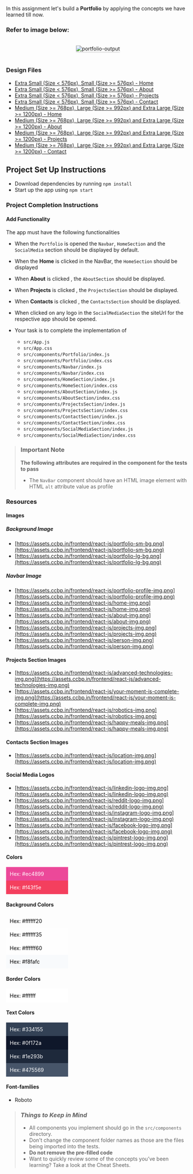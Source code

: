 In this assignment let's build a **Portfolio** by applying the concepts we have
learned till now.

### Refer to image below:

<br/>
<div style="text-align: center;">

<img src="http://assets.ccbp.in/frontend/content/react-js/portfolio-output.gif" alt="portfolio-output" style="max-width:70%;box-shadow:0 2.8px 2.2px rgba(0, 0, 0, 0.12)">

</div>

<br/>

### Design Files

- [Extra Small (Size < 576px), Small (Size >= 576px) - Home](http://assets.ccbp.in/frontend/content/react-js/portfolio-sm-home.png)
- [Extra Small (Size < 576px), Small (Size >= 576px) - About](http://assets.ccbp.in/frontend/content/react-js/portfolio-sm-about.png)
- [Extra Small (Size < 576px), Small (Size >= 576px) - Projects](http://assets.ccbp.in/frontend/content/react-js/portfolio-sm-projects.png)
- [Extra Small (Size < 576px), Small (Size >= 576px) - Contact](http://assets.ccbp.in/frontend/content/react-js/portfolio-sm-contact.png)
- [Medium (Size >= 768px), Large (Size >= 992px) and Extra Large (Size >= 1200px) - Home](http://assets.ccbp.in/frontend/content/react-js/portfolio-lg-home.png)
- [Medium (Size >= 768px), Large (Size >= 992px) and Extra Large (Size >= 1200px) - About](http://assets.ccbp.in/frontend/content/react-js/portfolio-lg-about.png)
- [Medium (Size >= 768px), Large (Size >= 992px) and Extra Large (Size >= 1200px) - Projects](http://assets.ccbp.in/frontend/content/react-js/portfolio-lg-projects.png)
- [Medium (Size >= 768px), Large (Size >= 992px) and Extra Large (Size >= 1200px) - Contact](http://assets.ccbp.in/frontend/content/react-js/portfolio-lg-contact.png)

## Project Set Up Instructions

- Download dependencies by running `npm install`
- Start up the app using `npm start`

### Project Completion Instructions

#### Add Functionality

The app must have the following functionalities

- When the `Portfolio` is opened the `Navbar`, `HomeSection` and the
  `SocialMedia` section should be displayed by default.
- When the **Home** is clicked in the NavBar, the `HomeSection` should be
  displayed
- When **About** is clicked , the `AboutSection` should be displayed.
- When **Projects** is clicked , the `ProjectsSection` should be displayed.
- When **Contacts** is clicked , the `ContactsSection` should be displayed.
- When clicked on any logo in the `SocialMediaSection` the siteUrl for the
  respective app should be opened.

- Your task is to complete the implementation of
  - `src/App.js`
  - `src/App.css`
  - `src/components/Portfolio/index.js`
  - `src/components/Portfolio/index.css`
  - `src/components/Navbar/index.js`
  - `src/components/Navbar/index.css`
  - `src/components/HomeSection/index.js`
  - `src/components/HomeSection/index.css`
  - `src/components/AboutSection/index.js`
  - `src/components/AboutSection/index.css`
  - `src/components/ProjectsSection/index.js`
  - `src/components/ProjectsSection/index.css`
  - `src/components/ContactSection/index.js`
  - `src/components/ContactSection/index.css`
  - `src/components/SocialMediaSection/index.js`
  - `src/components/SocialMediaSection/index.css`

> ### Important Note
>
> **The following attributes are required in the component for the tests to
> pass**
>
> - The `NavBar` component should have an HTML image element with HTML `alt`
>   attribute value as profile

### Resources

#### Images

##### Background Image

- [https://assets.ccbp.in/frontend/react-js/portfolio-sm-bg.png](https://assets.ccbp.in/frontend/react-js/portfolio-sm-bg.png)
- [https://assets.ccbp.in/frontend/react-js/portfolio-lg-bg.png](https://assets.ccbp.in/frontend/react-js/portfolio-lg-bg.png)

##### Navbar Image

- [https://assets.ccbp.in/frontend/react-js/portfolio-profile-img.png](https://assets.ccbp.in/frontend/react-js/portfolio-profile-img.png)
- [https://assets.ccbp.in/frontend/react-js/home-img.png](https://assets.ccbp.in/frontend/react-js/home-img.png)
- [https://assets.ccbp.in/frontend/react-js/about-img.png](https://assets.ccbp.in/frontend/react-js/about-img.png)
- [https://assets.ccbp.in/frontend/react-js/projects-img.png](https://assets.ccbp.in/frontend/react-js/projects-img.png)
- [https://assets.ccbp.in/frontend/react-js/person-img.png](https://assets.ccbp.in/frontend/react-js/person-img.png)

#### Projects Section Images

- [https://assets.ccbp.in/frontend/react-js/advanced-technologies-img.png](https://assets.ccbp.in/frontend/react-js/advanced-technologies-img.png)
- [https://assets.ccbp.in/frontend/react-js/your-moment-is-complete-img.png](https://assets.ccbp.in/frontend/react-js/your-moment-is-complete-img.png)
- [https://assets.ccbp.in/frontend/react-js/robotics-img.png](https://assets.ccbp.in/frontend/react-js/robotics-img.png)
- [https://assets.ccbp.in/frontend/react-js/happy-meals-img.png](https://assets.ccbp.in/frontend/react-js/happy-meals-img.png)

#### Contacts Section Images

- [https://assets.ccbp.in/frontend/react-js/location-img.png](https://assets.ccbp.in/frontend/react-js/location-img.png)

#### Social Media Logos

- [https://assets.ccbp.in/frontend/react-js/linkedin-logo-img.png](https://assets.ccbp.in/frontend/react-js/linkedin-logo-img.png)
- [https://assets.ccbp.in/frontend/react-js/reddit-logo-img.png](https://assets.ccbp.in/frontend/react-js/reddit-logo-img.png)
- [https://assets.ccbp.in/frontend/react-js/instagram-logo-img.png](https://assets.ccbp.in/frontend/react-js/instagram-logo-img.png)
- [https://assets.ccbp.in/frontend/react-js/facebook-logo-img.png](https://assets.ccbp.in/frontend/react-js/facebook-logo-img.png)
- [https://assets.ccbp.in/frontend/react-js/pintrest-logo-img.png](https://assets.ccbp.in/frontend/react-js/pintrest-logo-img.png)

#### Colors

<div style="background-color: #ec4899 ; width: 150px; padding: 10px; color: white">Hex: #ec4899</div>
<div style="background-color: #f43f5e ; width: 150px; padding: 10px; color: white">Hex: #f43f5e</div>

#### Background Colors

<div style="background-color: #ffffff20 ; width: 150px; padding: 10px; color: black">Hex: #ffffff20</div>
<div style="background-color: #ffffff35 ; width: 150px; padding: 10px; color: black">Hex: #ffffff35</div>
<div style="background-color: #ffffff60 ; width: 150px; padding: 10px; color: black">Hex: #ffffff60</div>
<div style="background-color: #f8fafc ; width: 150px; padding: 10px; color: black">Hex: #f8fafc</div>

#### Border Colors

<div style="background-color: #ffffff ; width: 150px; padding: 10px; color: black">Hex: #ffffff</div>

#### Text Colors

<div style="background-color: #334155 ; width: 150px; padding: 10px; color: white">Hex: #334155</div>
<div style="background-color: #0f172a ; width: 150px; padding: 10px; color: white">Hex: #0f172a</div>
<div style="background-color: #1e293b ; width: 150px; padding: 10px; color: white">Hex: #1e293b</div>
<div style="background-color: #475569 ; width: 150px; padding: 10px; color: white">Hex: #475569</div>

#### Font-families

- Roboto

> ### _Things to Keep in Mind_
>
> - All components you implement should go in the `src/components` directory.
> - Don't change the component folder names as those are the files being
>   imported into the tests.
> - **Do not remove the pre-filled code**
> - Want to quickly review some of the concepts you’ve been learning? Take a
>   look at the Cheat Sheets.
